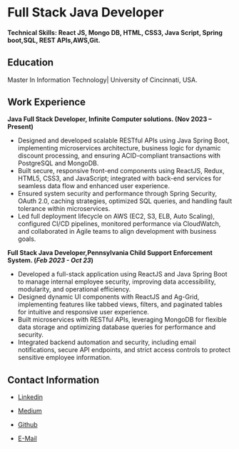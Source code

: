 # Full Stack Java Developer

#### Technical Skills: React JS, Mongo DB, HTML, CSS3, Java Script, Spring boot,SQL, REST APIs,AWS,Git.

## Education
Master In Information Technology|  University of Cincinnati, USA.

## Work Experience
**Java Full Stack Developer, Infinite Computer solutions.               (Nov 2023 – Present)**
- Designed and developed scalable RESTful APIs using Java Spring Boot, implementing microservices architecture, business logic for dynamic discount processing, and ensuring ACID-compliant transactions with PostgreSQL and MongoDB.
- Built secure, responsive front-end components using ReactJS, Redux, HTML5, CSS3, and JavaScript; integrated with back-end services for seamless data flow and enhanced user experience.
- Ensured system security and performance through Spring Security, OAuth 2.0, caching strategies, optimized SQL queries, and handling fault tolerance within microservices.
- Led full deployment lifecycle on AWS (EC2, S3, ELB, Auto Scaling), configured CI/CD pipelines, monitored performance via CloudWatch, and collaborated in Agile teams to align development with business goals.
  
**Full Stack Java Developer,Pennsylvania Child Support Enforcement System.                                             (_Feb 2023 - Oct 23_)**

- Developed a full-stack application using ReactJS and Java Spring Boot to manage internal employee security, improving data accessibility, modularity, and operational efficiency.
- Designed dynamic UI components with ReactJS and Ag-Grid, implementing features like tabbed views, filters, and paginated tables for intuitive and responsive user experience.
- Built microservices with RESTful APIs, leveraging MongoDB for flexible data storage and optimizing database queries for performance and security.
- Integrated backend automation and security, including email notifications, secure API endpoints, and strict access controls to protect sensitive employee information.
## Contact Information
- [Linkedin](https://www.linkedin.com/in/yaswanth-kari-709164357/)

-  [Medium](https://medium.com/@yaswanthkari001)

-    [Github](https://github.com/YASWANTHKARI)

-    [E-Mail](yaswanthkari001@gmail.com)










